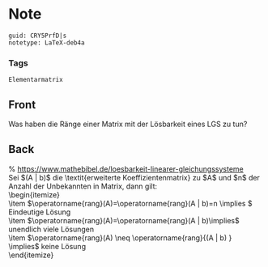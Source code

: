 # Note
```
guid: CRY5PrfD|s
notetype: LaTeX-deb4a
```

### Tags
```
Elementarmatrix
```

## Front
Was haben die Ränge einer Matrix mit der Lösbarkeit eines LGS zu tun?

## Back
<div>% <a href="https://www.mathebibel.de/loesbarkeit-linearer-gleichungssysteme">https://www.mathebibel.de/loesbarkeit-linearer-gleichungssysteme</a>
</div><div>
</div><div>Sei $(A | b)$ die \textit{erweiterte Koeffizientenmatrix} zu $A$ und $n$ der Anzahl der Unbekannten in Matrix, dann gilt:</div><div>
</div><div>\begin{itemize}</div><div>\item <span>$\operatorname{rang}(A)=\operatorname{rang}(A | b)=n \implies $ Eindeutige Lösung</span></div><div><span>\item </span><span>$\operatorname{rang}(A)=\operatorname{rang}(A | b)<n </span><span>\implies</span><span>$ unendlich viele Lösungen</span></div><div>\item $\operatorname{rang}(A) \neq \operatorname{rang}{(A | b) } \implies$ keine Lösung</div><div>\end{itemize}</div>

